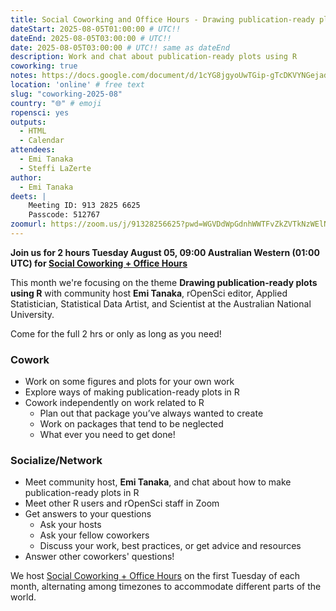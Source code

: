 ```yaml
---
title: Social Coworking and Office Hours - Drawing publication-ready plots using R
dateStart: 2025-08-05T01:00:00 # UTC!!
dateEnd: 2025-08-05T03:00:00 # UTC!!
date: 2025-08-05T03:00:00 # UTC!! same as dateEnd
description: Work and chat about publication-ready plots using R
coworking: true
notes: https://docs.google.com/document/d/1cYG8jgyoUwTGip-gTcDKVYNGejads51mnWqe1q3l3Z4/edit?usp=drivesdk
location: 'online' # free text
slug: "coworking-2025-08"
country: "🌐" # emoji
ropensci: yes
outputs:
  - HTML
  - Calendar
attendees:
  - Emi Tanaka
  - Steffi LaZerte
author:
  - Emi Tanaka
deets: |
    Meeting ID: 913 2825 6625
    Passcode: 512767
zoomurl: https://zoom.us/j/91328256625?pwd=WGVDdWpGdnhWWTFvZkZVTkNzWElNQT09
---
```


<!--
```{r}
d <- lubridate::ymd_hms('2025-08-05 09:00:00', tz = 'Australia/Perth')
lubridate::with_tz(d, 'UTC')
lubridate::with_tz(d, 'America/Winnipeg')
```
-->

**Join us for 2 hours Tuesday August 05, 09:00 Australian Western (01:00 UTC) for 
[Social Coworking + Office Hours](/blog/2023/06/21/coworking/)**

This month we're focusing on the theme **Drawing publication-ready plots using R** 
with community host **Emi Tanaka**, rOpenSci editor, 
Applied Statistician, Statistical Data Artist, 
and Scientist at the Australian National University.

Come for the full 2 hrs or only as long as you need!

### Cowork

- Work on some figures and plots for your own work
- Explore ways of making publication-ready plots in R
- Cowork independently on work related to R
    - Plan out that package you’ve always wanted to create
    - Work on packages that tend to be neglected
    - What ever you need to get done!

### Socialize/Network

- Meet community host, **Emi Tanaka**, and chat about how to make publication-ready plots in R
- Meet other R users and rOpenSci staff in Zoom
- Get answers to your questions
    - Ask your hosts
    - Ask your fellow coworkers
    - Discuss your work, best practices, or get advice and resources
- Answer other coworkers' questions!

We host 
[Social Coworking + Office Hours](/blog/2023/06/21/coworking/) 
on the first Tuesday of each month, alternating among timezones to 
accommodate different parts of the world.
